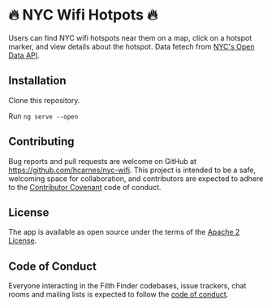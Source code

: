 # 🔥 NYC Wifi Hotpots 🔥   

Users can find NYC wifi hotspots near them on a map, click on a hotspot marker, and view details about the hotspot. Data fetech from [NYC's Open Data API](https://data.cityofnewyork.us/Social-Services/NYC-Wi-Fi-Hotspot-Locations/a9we-mtpn).

## Installation
Clone this repository.

Run `ng serve --open`

## Contributing

Bug reports and pull requests are welcome on GitHub at https://github.com/hcarnes/nyc-wifi. This project is intended to be a safe, welcoming space for collaboration, and contributors are expected to adhere to the [Contributor Covenant](http://contributor-covenant.org) code of conduct.

## License

The app is available as open source under the terms of the [Apache 2 License](https://opensource.org/licenses/Apache-2.0).

## Code of Conduct

Everyone interacting in the Filth Finder codebases, issue trackers, chat rooms and mailing lists is expected to follow the [code of conduct](https://github.com/[USERNAME]/nyc-wifi/blob/master/CODE_OF_CONDUCT.md).
